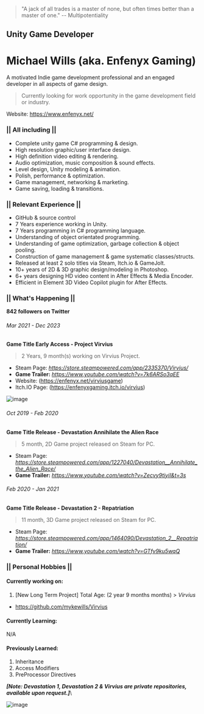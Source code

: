 > "A jack of all trades is a master of none, but often times better than a master of one." -- Multipotentiality

## Unity Game Developer
# Michael Wills (aka. Enfenyx Gaming)
A motivated Indie game development professional and an engaged developer in all aspects of game design.
> Currently looking for work opportunity in the game development field or industry.

Website: https://www.enfenyx.net/

### || All including ||
* Complete unity game C# programming & design. 
* High resolution graphic/user interface design.
* High definition video editing & rendering.
* Audio optimization, music composition & sound effects.
* Level design, Unity modeling & animation.
* Polish, performance & optimization.
* Game management, networking & marketing. 
* Game saving, loading & transitions. 
### || Relevant Experience ||
* GitHub & source control
* 7 Years experience working in Unity.
* 7 Years programming in C# programming language.
* Understanding of object orientated programming.
* Understanding of game optimization, garbage collection & object pooling.
* Construction of game management & game systematic classes/structs.
* Released at least 2 solo titles via Steam, Itch.io & GameJolt.
* 10+ years of 2D & 3D graphic design/modeling in Photoshop.
* 6+ years designing HD video content in After Effects & Media Encoder.
* Efficient in Element 3D Video Copilot plugin for After Effects.

### || What's Happening ||

**842 followers on Twitter**

###### Mar 2021 - Dec 2023
**Game Title Early Access - Project Virvius**
> 2 Years, 9 month(s) working on Virvius Project.
* Steam Page: _https://store.steampowered.com/app/2335370/Virvius/_
* **Game Trailer:** _https://www.youtube.com/watch?v=7k6ARSo3qEE_
* Website: (https://enfenyx.net/virviusgame)
* Itch.IO Page: (https://enfenyxgaming.itch.io/virvius)

![image](https://static.wixstatic.com/media/0e8e62_8df4b05791e74e4fb6818d41d9cb8797~mv2.jpg)

###### Oct 2019 - Feb 2020
**Game Title Release - Devastation Annihilate the Alien Race**
> 5 month, 2D Game project released on Steam for PC.
* Steam Page: _https://store.steampowered.com/app/1227040/Devastation__Annihilate_the_Alien_Race/_
* **Game Trailer:** _https://www.youtube.com/watch?v=Zecvy9tiyiI&t=3s_

###### Feb 2020 - Jan 2021
**Game Title Release - Devastation 2 - Repatriation**
> 11 month, 3D Game project released on Steam for PC.
* Steam Page: _https://store.steampowered.com/app/1464090/Devastation_2__Repatriation/_
* **Game Trailer:** _https://www.youtube.com/watch?v=GTfv9ku5wqQ_

### || Personal Hobbies ||
#### **Currently working on:**

1. [New Long Term Project] Total Age: (2 year 9 months months) > _Virvius_
 * https://github.com/mykewills/Virvius

#### **Currently Learning:**
N/A

#### **Previously Learned:**

1. Inheritance
2. Access Modifiers
3. PreProcessor Directives

_**[Note: Devastation 1, Devastation 2 & Virvius are private repositories, available upon request.]**_\

![image](https://i.imgur.com/fh8V9k1.gif)
                                                                                      
<!--
**MykeWills/MykeWills** is a ✨ _special_ ✨ repository because its `README.md` (this file) appears on your GitHub profile.

Here are some ideas to get you started:

- 🔭 I’m currently working on ...
- 🌱 I’m currently learning ...
- 👯 I’m looking to collaborate on ...
- 🤔 I’m looking for help with ...
- 💬 Ask me about ...
- 📫 How to reach me: ...
- 😄 Pronouns: ...
- ⚡ Fun fact: ...
-->
